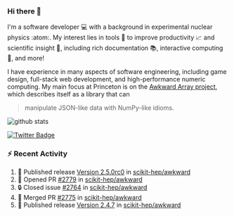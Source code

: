 ### Hi there 👋 

I'm a software developer 💻 with a background in experimental nuclear physics :atom:. My interest lies in tools :wrench: to improve productivity :chart_with_upwards_trend: and scientific insight :telescope:, including rich documentation 📚, interactive computing 🧮, and more! 

I have experience in many aspects of software engineering, including game design, full-stack web development, and high-performance numeric computing. My main focus at Princeton is on the [Awkward Array project](awkward-array.org/), which describes itself as a library that can 
> manipulate JSON-like data with NumPy-like idioms.

![github stats](https://github-readme-stats.vercel.app/api?username=agoose77&show_icons=true&hide_rank=true&hide_title=true&bg_color=30,e76445,904e95&text_color=efe3ec&icon_color=efe3ec)
<!--
**agoose77/agoose77** is a ✨ _special_ ✨ repository because its `README.md` (this file) appears on your GitHub profile.

Here are some ideas to get you started:

- 🔭 I’m currently working on ...
- 🌱 I’m currently learning ...
- 👯 I’m looking to collaborate on ...
- 🤔 I’m looking for help with ...
- 💬 Ask me about ...
- 📫 How to reach me: ...
- 😄 Pronouns: ...
- ⚡ Fun fact: ...
-->

[![Twitter Badge](https://img.shields.io/twitter/follow/agoose77?style=flat-square&logo=Twitter&logoColor=white&color=cornflowerblue)](https://twitter.com/agoose77)

### :zap: Recent Activity

<!--START_SECTION:activity-->
1. 🚀 Published release [Version 2.5.0rc0](https://github.com/scikit-hep/awkward/releases/tag/v2.5.0rc0) in [scikit-hep/awkward](https://github.com/scikit-hep/awkward)
2. 💪 Opened PR [#2779](https://github.com/scikit-hep/awkward/pull/2779) in [scikit-hep/awkward](https://github.com/scikit-hep/awkward)
3. 🔒 Closed issue [#2764](https://github.com/scikit-hep/awkward/issues/2764) in [scikit-hep/awkward](https://github.com/scikit-hep/awkward)
4. 🎉 Merged PR [#2775](https://github.com/scikit-hep/awkward/pull/2775) in [scikit-hep/awkward](https://github.com/scikit-hep/awkward)
5. 🚀 Published release [Version 2.4.7](https://github.com/scikit-hep/awkward/releases/tag/v2.4.7) in [scikit-hep/awkward](https://github.com/scikit-hep/awkward)
<!--END_SECTION:activity-->
